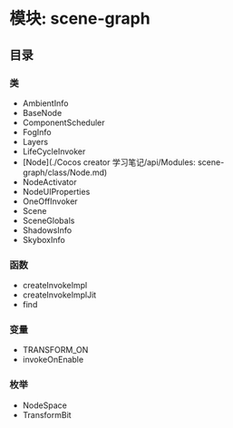 # 模块: scene-graph
## 目录
### 类
- AmbientInfo
- BaseNode
- ComponentScheduler
- FogInfo
- Layers
- LifeCycleInvoker
- [Node](./Cocos creator 学习笔记/api/Modules: scene-graph/class/Node.md)
- NodeActivator
- NodeUIProperties
- OneOffInvoker
- Scene
- SceneGlobals
- ShadowsInfo
- SkyboxInfo
### 函数
- createInvokeImpl
- createInvokeImplJit
- find
### 变量
- TRANSFORM_ON
- invokeOnEnable
### 枚举
- NodeSpace
- TransformBit
